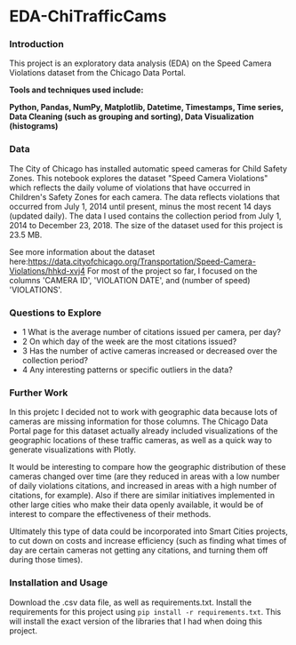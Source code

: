 # EDA-ChiTrafficCams

### Introduction
This project is an exploratory data analysis (EDA) on the Speed Camera Violations dataset from the Chicago Data Portal. 

**Tools and techniques used include:**

**Python, Pandas, NumPy, Matplotlib, Datetime, Timestamps, Time series, Data Cleaning (such as grouping and sorting), Data Visualization (histograms)** 

### Data
The City of Chicago has installed automatic speed cameras for Child Safety Zones. This notebook explores the dataset "Speed Camera Violations" which reflects the daily volume of violations that have occurred in Children's Safety Zones for each camera. The data reflects violations that occurred from July 1, 2014 until present, minus the most recent 14 days (updated daily). The data I used contains the collection period from July 1, 2014 to December 23, 2018. The size of the dataset used for this project is 23.5 MB.

See more information about the dataset here:https://data.cityofchicago.org/Transportation/Speed-Camera-Violations/hhkd-xvj4
For most of the project so far, I focused on the columns 'CAMERA ID', 'VIOLATION DATE', and (number of speed) 'VIOLATIONS'.

### Questions to Explore
* 1 What is the average number of citations issued per camera, per day?
* 2 On which day of the week are the most citations issued?
* 3 Has the number of active cameras increased or decreased over the collection period?
* 4 Any interesting patterns or specific outliers in the data?

### Further Work
In this projetc I decided not to work with geographic data because lots of cameras are missing information for those columns. The Chicago Data Portal page for this dataset actually already included visualizations of the geographic locations of these traffic cameras, as well as a quick way to generate visualizations with Plotly. 

It would be interesting to compare how the geographic distribution of these cameras changed over time (are they reduced in areas with a low number of daily violations citations, and increased in areas with a high number of citations, for example). Also if there are similar initiatives implemented in other large cities who make their data openly available, it would be of interest to compare the effectiveness of their methods. 

Ultimately this type of data could be incorporated into Smart Cities projects, to cut down on costs and increase efficiency (such as finding what times of day are certain cameras not getting any citations, and turning them off during those times).


### Installation and Usage
Download the .csv data file, as well as requirements.txt. Install the requirements for this project using `pip install -r requirements.txt`. This will install the exact version of the libraries that I had when doing this project.
